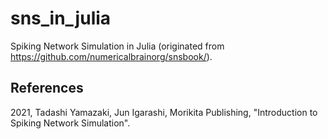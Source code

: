 # sns_in_julia

Spiking Network Simulation in Julia (originated from https://github.com/numericalbrainorg/snsbook/).

## References
2021, Tadashi Yamazaki, Jun Igarashi, Morikita Publishing, "Introduction to Spiking Network Simulation".
